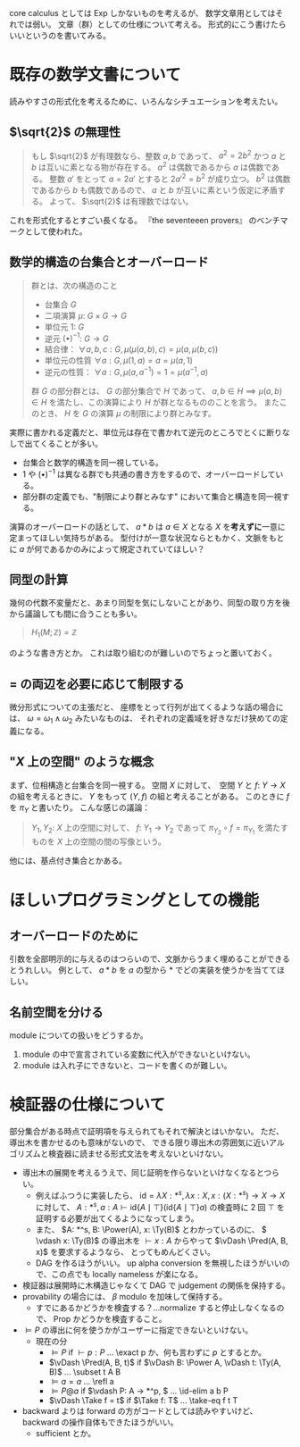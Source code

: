 core calculus としては Exp しかないものを考えるが、
数学文章用としてはそれでは弱い。
文章（群）としての仕様について考える。
形式的にこう書けたらいいというのを書いてみる。

# 既存の数学文書について
読みやすさの形式化を考えるために、いろんなシチュエーションを考えたい。

## $\sqrt{2}$ の無理性
> もし $\sqrt{2}$ が有理数なら、整数 $a, b$ であって、
> $a^2 = 2 b^2$ かつ $a$ と $b$ は互いに素となる物が存在する。
> $a^2$ は偶数であるから $a$ は偶数である。
> 整数 $a'$ をとって $a = 2 a'$ とすると $2 a'^2 = b^2$ が成り立つ。
> $b^2$ は偶数であるから $b$ も偶数であるので、 $a$ と $b$ が互いに素という仮定に矛盾する。
> よって、 $\sqrt{2}$ は有理数ではない。

これを形式化するとすごい長くなる。
『the seventeeen provers』 のベンチマークとして使われた。

## 数学的構造の台集合とオーバーロード
> 群とは、次の構造のこと
> - 台集合 $G$
> - 二項演算 $\mu$: $G \times G \to G$
> - 単位元 $1$: $G$
> - 逆元 $(\bullet)^{-1}$: $G \to G$
> - 結合律： $\forall a, b, c: G, \mu(\mu(a, b), c) = \mu(a, \mu(b, c))$
> - 単位元の性質 $\forall a: G, \mu(1, a) = a = \mu(a, 1)$
> - 逆元の性質： $\forall a: G, \mu(a, a^{-1}) = 1 = \mu(a^{-1}, a)$
>
> 群 $G$ の部分群とは、 $G$ の部分集合で $H$ であって、
> $a, b \in H \implies \mu(a, b) \in H$ を満たし、この演算により $H$ が群となるもののことを言う。
> またこのとき、 $H$ を $G$ の演算 $\mu$ の制限により群とみなす。

実際に書かれる定義だと、単位元は存在で書かれて逆元のところでとくに断りなしで出てくることが多い。

- 台集合と数学的構造を同一視している。
- $1$ や $(\bullet)^{-1}$ は異なる群でも共通の書き方をするので、オーバーロードしている。
- 部分群の定義でも、"制限により群とみなす" において集合と構造を同一視する。

演算のオーバーロードの話として、
$a * b$ は $a \in X$ となる $X$ を**考えずに**一意に定まってほしい気持ちがある。
型付けが一意な状況ならともかく、文脈をもとに $a$ が何であるかのみによって規定されていてほしい？

## 同型の計算
幾何の代数不変量だと、あまり同型を気にしないことがあり、同型の取り方を後から議論しても間に合うことも多い。
> $H_1(M; \mathbb{Z}) = \mathbb{Z}$

のような書き方とか。
これは取り組むのが難しいのでちょっと置いておく。

## $=$ の両辺を必要に応じて制限する
微分形式についての主張だと、
座標をとって行列が出てくるような話の場合には、
$\omega = \omega _1 \wedge \omega _2$ みたいなものは、
それぞれの定義域を好きなだけ狭めての定義になる。

## "$X$ 上の空間" のような概念
まず、位相構造と台集合を同一視する。
空間 $X$ に対して、　空間 $Y$ と $f$: $Y \to X$ の組を考えるときに、
$Y$ をもって $(Y, f)$ の組と考えることがある。
このときに $f$ を $\pi_Y$ と書いたり。
こんな感じの議論：

> $Y_1, Y_2$: $X$ 上の空間に対して、 $f$: $Y_1 \to Y_2$ であって 
> $\pi_{Y_2} \circ f = \pi_{Y_1}$ を満たすものを $X$ 上の空間の間の写像という。

他には、基点付き集合とかある。

# ほしいプログラミングとしての機能
## オーバーロードのために
引数を全部明示的に与えるのはつらいので、文脈からうまく埋めることができるとうれしい。
例として、 $a * b$ を $a$ の型から $*$ でどの実装を使うかを当ててほしい。

## 名前空間を分ける
module についての扱いをどうするか。
1. module の中で宣言されている変数に代入ができないといけない。
2. module は入れ子にできないと、コードを書くのが難しい。

# 検証器の仕様について
部分集合がある時点で証明項を与えられてもそれで解決とはいかない。
ただ、導出木を書かせるのも意味がないので、
できる限り導出木の雰囲気に近いアルゴリズムと検査器に読ませる形式文法を考えないといけない。

- 導出木の展開を考えるうえで、同じ証明を作らないといけなくなるとつらい。
  - 例えばふつうに実装したら、
    $\text{id} = \lambda X: *^s, \lambda x: X, x: (X: *^s) \to X \to X$ に対して、
    $A: *^s, a: A \vdash \text{id} \{A \mid \top\} (\text{id} \{A \mid \top\} a)$ の検査時に $2$ 回 $\top$ を証明する必要が出てくるようになってしまう。
  - また、 $A: *^s, B: \Power(A), x: \Ty(B)$ とわかっているのに、 $ \vdash x: \Ty(B)$ の導出木を $\vdash x: A$ からやって $\vDash \Pred(A, B, x)$ を要求するようなら、
    とってもめんどくさい。
  - DAG を作るほうがいい。 up alpha conversion を無視したほうがいいので、この点でも locally nameless が楽になる。
- 検証器は展開時に木構造じゃなくて DAG で judgement の関係を保持する。
- provability の場合には、 $\beta$ modulo を加味して保持する。
  - すでにあるかどうかを検査する？...normalize すると停止しなくなるので、 Prop かどうかを検査すること。
- $\vDash P$ の導出に何を使うかがユーザーに指定できないといけない。
  - 現在の分
    - $\vDash P$ if $\vdash p: P$ ... \exact p か、何も言わずに $p$ とするとか。
    - $\vDash \Pred(A, B, t)$ if $\vDash B: \Power A, \vDash t: \Ty(A, B)$ ... \subset t A B
    - $\vDash a = a$ ... \refl a
    - $\vDash P @ a$ if $\vdash P: A -> *^p, $ ... \id-elim a b P
    - $\vDash \Take f = t$ if $\Take f: T$ ... \take-eq f t T
- backward よりは forward の方がコードとしては読みやすいけど、 backward の操作自体もできたほうがいい。
  - sufficient とか。
